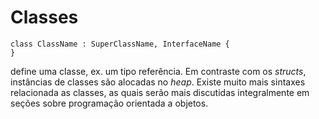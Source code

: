 # Classes

```vala
class ClassName : SuperClassName, InterfaceName {
}
```

define uma classe, ex. um tipo referência. Em contraste com os _structs_, instâncias de classes são alocadas no _heap_. Existe muito mais sintaxes relacionada as classes, as quais serão mais discutidas integralmente em seções sobre programação orientada a objetos.
